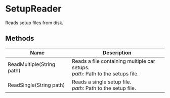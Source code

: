 # SetupReader

Reads setup files from disk.



## Methods

| Name            | Description        |
|-----------------|--------------------|
| ReadMultiple(String path)   |  Reads a file containing multiple car setups.<br />*path:* Path to the setups file.<br /> 
| ReadSingle(String path)   |  Reads a single setup file.<br />*path:* Path to the setup file.<br /> 


